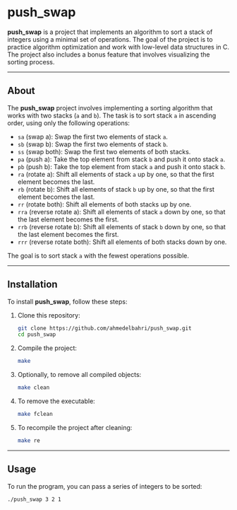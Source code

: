 # push_swap

**push_swap** is a project that implements an algorithm to sort a stack of integers using a minimal set of operations. The goal of the project is to practice algorithm optimization and work with low-level data structures in C. The project also includes a bonus feature that involves visualizing the sorting process.

---

## About

The **push_swap** project involves implementing a sorting algorithm that works with two stacks (`a` and `b`). The task is to sort stack `a` in ascending order, using only the following operations:

- `sa` (swap a): Swap the first two elements of stack `a`.
- `sb` (swap b): Swap the first two elements of stack `b`.
- `ss` (swap both): Swap the first two elements of both stacks.
- `pa` (push a): Take the top element from stack `b` and push it onto stack `a`.
- `pb` (push b): Take the top element from stack `a` and push it onto stack `b`.
- `ra` (rotate a): Shift all elements of stack `a` up by one, so that the first element becomes the last.
- `rb` (rotate b): Shift all elements of stack `b` up by one, so that the first element becomes the last.
- `rr` (rotate both): Shift all elements of both stacks up by one.
- `rra` (reverse rotate a): Shift all elements of stack `a` down by one, so that the last element becomes the first.
- `rrb` (reverse rotate b): Shift all elements of stack `b` down by one, so that the last element becomes the first.
- `rrr` (reverse rotate both): Shift all elements of both stacks down by one.

The goal is to sort stack `a` with the fewest operations possible.

---

## Installation

To install **push_swap**, follow these steps:

1. Clone this repository:
    ```bash
    git clone https://github.com/ahmedelbahri/push_swap.git
    cd push_swap
    ```

2. Compile the project:
    ```bash
    make
    ```

3. Optionally, to remove all compiled objects:
    ```bash
    make clean
    ```

4. To remove the executable:
    ```bash
    make fclean
    ```

5. To recompile the project after cleaning:
    ```bash
    make re
    ```

---

## Usage

To run the program, you can pass a series of integers to be sorted:

```bash
./push_swap 3 2 1
